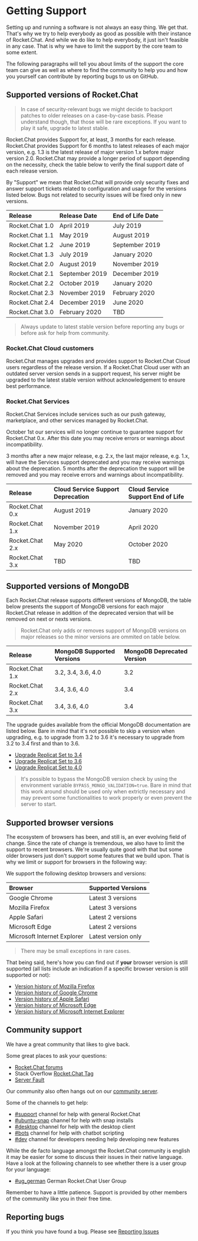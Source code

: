 # Getting Support

Setting up and running a software is not always an easy thing. We get that. That's why we try to help everybody as good as possible with their instance of Rocket.Chat. And while we do like to help everybody, it just isn't feasible in any case. That is why we have to limit the support by the core team to some extent.

The following paragraphs will tell you about limits of the support the core team can give as well as where to find the community to help you and how you yourself can contribute by reporting bugs to us on GitHub.

## Supported versions of Rocket.Chat

> In case of security-relevant bugs we might decide to backport patches to older releases on a case-by-case basis. Please understand though, that those will be rare exceptions. If you want to play it safe, upgrade to latest stable.

Rocket.Chat provides Support for, at least, 3 months for each release. Rocket.Chat provides Support for 6 months to latest releases of each major version, e.g. 1.3 is the latest release of major version 1.x before major version 2.0. Rocket.Chat may provide a longer period of support depending on the necessity, check the table below to verify the final support date of each release version.

By "Support" we mean that Rocket.Chat will provide only security fixes and answer support tickets related to configuration and usage for the versions listed below. Bugs not related to security issues will be fixed only in new versions.

| Release | Release Date | End of Life Date |
| :--- | :--- | :--- |
| Rocket.Chat 1.0 | April 2019 | July 2019 |
| Rocket.Chat 1.1 | May 2019 | August 2019 |
| Rocket.Chat 1.2 | June 2019 | September 2019 |
| Rocket.Chat 1.3 | July 2019 | January 2020 |
| Rocket.Chat 2.0 | August 2019 | November 2019 |
| Rocket.Chat 2.1 | September 2019 | December 2019 |
| Rocket.Chat 2.2 | October 2019 | January 2020 |
| Rocket.Chat 2.3 | November 2019 | February 2020 |
| Rocket.Chat 2.4 | December 2019 | June 2020 |
| Rocket.Chat 3.0 | February 2020 | TBD |

> Always update to latest stable version before reporting any bugs or before ask for help from community.

### Rocket.Chat Cloud customers

Rocket.Chat manages upgrades and provides support to Rocket.Chat Cloud users regardless of the release version. If a Rocket.Chat Cloud user with an outdated server version sends in a support request, his server might be upgraded to the latest stable version without acknowledgement to ensure best performance.

### Rocket.Chat Services

Rocket.Chat Services include services such as our push gateway, marketplace, and other services managed by Rocket.Chat.

October 1st our services will no longer continue to guarantee support for Rocket.Chat 0.x. After this date you may receive errors or warnings about incompatibility.

3 months after a new major release, e.g. 2.x, the last major release, e.g. 1.x, will have the Services support deprecated and you may receive warnings about the deprecation. 5 months after the deprecation the support will be removed and you may receive errors and warnings about incompatibility.

| Release | Cloud Service Support Deprecation | Cloud Service Support End of Life |
| :--- | :--- | :--- |
| Rocket.Chat 0.x | August 2019 | January 2020 |
| Rocket.Chat 1.x | November 2019 | April 2020 |
| Rocket.Chat 2.x | May 2020 | October 2020 |
| Rocket.Chat 3.x | TBD | TBD |

## Supported versions of MongoDB

Each Rocket.Chat release supports different versions of MongoDB, the table below presents the support of MongoDB versions for each major Rocket.Chat release in addition of the deprecated version that will be removed on next or nexts versions.

> Rocket.Chat only adds or removes support of MongoDB versions on major releases so the minor versions are ommited on table below.

| Release | MongoDB Supported Versions | MongoDB Deprecated Version |
| :--- | :--- | :--- |
| Rocket.Chat 1.x | 3.2, 3.4, 3.6, 4.0 | 3.2 |
| Rocket.Chat 2.x | 3.4, 3.6, 4.0 | 3.4 |
| Rocket.Chat 3.x | 3.4, 3.6, 4.0 | 3.4 |

The upgrade guides available from the official MongoDB documentation are listed below. Bare in mind that it's not possible to skip a version when upgrading, e.g. to upgrade from 3.2 to 3.6 it's necessary to upgrade from 3.2 to 3.4 first and than to 3.6.

* [Upgrade Replicat Set to 3.4](https://docs.mongodb.com/manual/release-notes/3.4-upgrade-replica-set/)
* [Upgrade Replicat Set to 3.6](https://docs.mongodb.com/manual/release-notes/3.6-upgrade-replica-set/)
* [Upgrade Replicat Set to 4.0](https://docs.mongodb.com/manual/release-notes/4.0-upgrade-replica-set/)

> It's possible to bypass the MongoDB version check by using the environment variable `BYPASS_MONGO_VALIDATION=true`. Bare in mind that this work around should be used only when extrictly necessary and may prevent some functionalities to work properly or even prevent the server to start.

## Supported browser versions

The ecosystem of browsers has been, and still is, an ever evolving field of change. Since the rate of change is tremendous, we also have to limit the support to recent browsers. We're usually quite good with that but some older browsers just don't support some features that we build upon. That is why we limit or support for browsers in the following way:

We support the following desktop browsers and versions:

| Browser | Supported Versions |
| :--- | :--- |
| Google Chrome | Latest 3 versions |
| Mozilla Firefox | Latest 3 versions |
| Apple Safari | Latest 2 versions |
| Microsoft Edge | Latest 2 versions |
| Microsoft Internet Explorer | Latest version only |

> There may be small exceptions in rare cases.

That being said, here's how you can find out if **your** browser version is still supported \(all lists include an indication if a specific browser version is still supported or not\):

* [Version history of Mozilla Firefox](https://en.wikipedia.org/wiki/Firefox_version_history)
* [Version history of Google Chrome](https://en.wikipedia.org/wiki/Google_Chrome_version_history)
* [Version history of Apple Safari](https://en.wikipedia.org/wiki/Safari_version_history)
* [Version history of Microsoft Edge](https://en.wikipedia.org/wiki/Microsoft_Edge#Release_history)
* [Version history of Microsoft Internet Explorer](https://en.wikipedia.org/wiki/Internet_Explorer_version_history)

## Community support

We have a great community that likes to give back.

Some great places to ask your questions:

* [Rocket.Chat forums](https://forums.rocket.chat/)
* Stack Overflow [Rocket.Chat Tag](https://stackoverflow.com/questions/tagged/rocket.chat)
* [Server Fault](https://serverfault.com/search?q=Rocket.Chat)

Our community also often hangs out on our [community server](https://open.rocket.chat).

Some of the channels to get help:

* [\#support](https://open.rocket.chat/channel/support) channel for help with general Rocket.Chat
* [\#ubuntu-snap](https://open.rocket.chat/channel/ubuntu-snap) channel for help with snap installs
* [\#desktop](https://open.rocket.chat/channel/desktop) channel for help with the desktop client
* [\#bots](https://open.rocket.chat/channel/bots) channel for help with chatbot scripting
* [\#dev](https://open.rocket.chat/channel/dev) channel for developers needing help developing new features

While the de facto language amongst the Rocket.Chat community is english it may be easier for some to discuss their issues in their native language. Have a look at the following channels to see whether there is a user group for your language:

* [\#ug\_german](https://open.rocket.chat/channel/ug_german) German Rocket.Chat User Group

Remember to have a little patience. Support is provided by other members of the community like you in their free time.

## Reporting bugs

If you think you have found a bug. Please see [Reporting Issues](contributing/reporting-issues.md)

